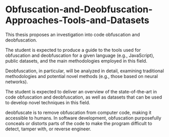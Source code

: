 # Obfuscation-and-Deobfuscation-Approaches-Tools-and-Datasets

This thesis proposes an investigation into code obfuscation and deobfuscation.

The student is expected to produce a guide to the tools used for obfuscation and deobfuscation for a given language (e.g., JavaScript), public datasets, and the main methodologies employed in this field.

Deobfuscation, in particular, will be analyzed in detail, examining traditional methodologies and potential novel methods (e.g., those based on neural networks).

The student is expected to deliver an overview of the state-of-the-art in code obfuscation and deobfuscation, as well as datasets that can be used to develop novel techniques in this field.


deobfuscate is to remove obfuscation from computer code, making it accessible to humans. In software development, obfuscation purposefully conceals or distorts parts of the code to make the program difficult to detect, tamper with, or reverse engineer.

